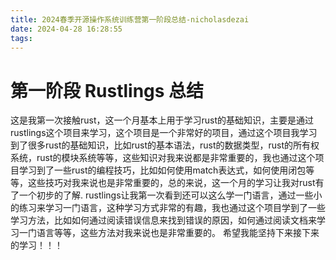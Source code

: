 ```yaml
---
title: 2024春季开源操作系统训练营第一阶段总结-nicholasdezai
date: 2024-04-28 16:28:55
tags:
---
```


# 第一阶段 Rustlings 总结
这是我第一次接触rust，这一个月基本上用于学习rust的基础知识，主要是通过rustlings这个项目来学习，这个项目是一个非常好的项目，通过这个项目我学习到了很多rust的基础知识，比如rust的基本语法，rust的数据类型，rust的所有权系统，rust的模块系统等等，这些知识对我来说都是非常重要的，我也通过这个项目学习到了一些rust的编程技巧，比如如何使用match表达式，如何使用闭包等等，这些技巧对我来说也是非常重要的，总的来说，这一个月的学习让我对rust有了一个初步的了解.
rustlings让我第一次看到还可以这么学一门语言，通过一些小的练习来学习一门语言，这种学习方式非常的有趣，我也通过这个项目学到了一些学习方法，比如如何通过阅读错误信息来找到错误的原因，如何通过阅读文档来学习一门语言等等，这些方法对我来说也是非常重要的。
希望我能坚持下来接下来的学习！！！